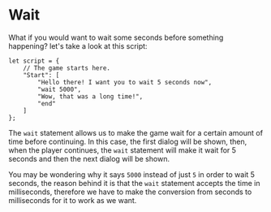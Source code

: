# Wait

What if you would want to wait some seconds before something happening? let's take a look at this script:

```
let script = {
    // The game starts here.
    "Start": [
        "Hello there! I want you to wait 5 seconds now",
        "wait 5000",
        "Wow, that was a long time!",
        "end"
    ]
};
```

The `wait` statement allows us to make the game wait for a certain amount of time before continuing. In this case, the first dialog will be shown, then, when the player continues, the `wait` statement will make it wait for 5 seconds and then the next dialog will be shown.

You may be wondering why it says `5000` instead of just `5` in order to wait 5 seconds, the reason behind it is that the `wait` statement accepts the time in milliseconds, therefore we have to make the conversion from seconds to milliseconds for it to work as we want.

